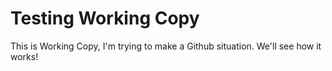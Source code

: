# Testing Working Copy

This is Working Copy, I'm trying to make a Github situation. We'll see how it works!
